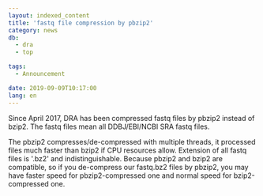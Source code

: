 ```yaml
---
layout: indexed_content
title: 'fastq file compression by pbzip2'
category: news
db:
  - dra
  - top

tags:
  - Announcement

date: 2019-09-09T10:17:00
lang: en
---
```


<p>Since April 2017, DRA has been compressed fastq files by pbzip2 instead of bzip2. The fastq files mean all DDBJ/EBI/NCBI SRA fastq files.</p>

<p>The pbzip2 compresses/de-compressed with multiple threads, it processed files much faster than bzip2 if CPU resources allow. Extension of all fastq files is '.bz2' and indistinguishable. Because pbzip2 and bzip2 are compatible, so if you de-compress our fastq.bz2 files by pbzip2, you may have faster speed for pbzip2-compressed one and normal speed for bzip2-compressed one.</p>
